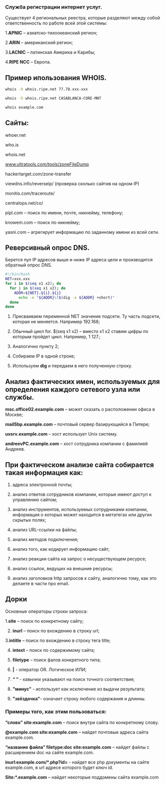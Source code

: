 ### Служба регистрации интернет услуг.

Существует 4 региональных реестра, которые разделяют между собой ответственность по работе всей этой системы:

1.**APNIC** – азиатско-тихоокеанский регион;

2.**ARIN** – американский регион;

3.**LACNIC** – латинская Америка и Карибы;

4.**RIPE NCC** – Европа.

## Пример ипользования WHOIS.

```bash
whois -h whois.ripe.net 77.78.xxx.xxx
```
```bash
whois -h whois.ripe.net CASABLANCA-CORE-MNT
```

```bash
whois example.com
```

## Сайты:

whoer.net

who.is

whois.net

www.ultratools.com/tools/zoneFileDump

hackertarget.com/zone-transfer

viewdns.info/reverseip/  (проверка сколько сайтив на одном IP)

monitis.com/traceroute/

centralops.net/co/

pipl.com – поиск по имени, почте, никнейму, телефону;

knowem.com – поиск по никнейму;

yasni.com – агрегирует информацию по заданному имени из всей сети.



## Реверсивный опрос DNS.

Берется пул IP адресов выше и ниже IP адреса цели и производится обратный опрос DNS.

```bash
#!/bin/bash
NET=xxx.xxx
for i in $(seq x1 x2); do
  for j in $(seq x1 x2); do
    ADDR=${NET}.${i}.${j}
      echo -e "${ADDR}\t$(dig -x ${ADDR} +short)"
  done
done
```

1. Присваиваем переменной NET значение подсети. Ту часть подсети, которая не меняется. Например 192.168;

2. Обычный цикл for. $(seq x1 x2) – вместо x1 x2 ставим цифры по которым пройдет цикл. Например, 1 127.;

3. Аналогично пункту 2;

4. Собираем IP в одной строке;

5. Используем **dig** и передаем в него полученную строку.


## Анализ фактических имен, используемых для определения каждого сетевого узла или службы.

**msc.office02.example.com** – может сказать о расположении офиса в Москве;

**mailSbp.example.com** – почтовый сервер базирующийся в Питере;

**uxsrv.example.com** – хост использует Unix систему.

**andreevPC.example.com** – хост сотрудника компании с фамилией Андреев.

## При фактическом анализе сайта собирается такая информация как:

1. адреса электронной почты;

2. анализ ответов сотрудников компании, которые имеют доступ к управлению сайтом;

3. анализ инструментов, используемых сотрудниками компании, информация о которых может находится в метатегах или других скрытых полях;

4. анализ URL-ссылки на файлы;

5. анализ методов подключения;

6. анализ того, как кодирует информацию сайт;

7. анализ реакции сайта на запрос о несуществующем ресурсе;

8. анализ ссылок, ведущих на внешние ресурсы;

9. анализ заголовков http запросов к сайту, аналогично тому, как это делаете в части про email.

## Дорки

Основные операторы строки запроса:

1.**site** – поиск по конкретному сайту;

2. **inurl** – поиск по вхождению в строку url;

3.**intitle** – поиск по вхождению в строку тега title;

4. **intext** – поиск по содержимому сайта;

5. **filetype** – поиск фалов конкретного типа;

6. **|** - оператор OR. Логическое ИЛИ;

7. **“ ”** - кавычки указывают на поиск точного соответствия;

8. **"минус"** - использует как исключение из выдачи результата;

9. **"звёздочка"**- означает строку любого содержания и длинны.


### Примеры того, как этим пользоваться:

**“слово” site:example.com** – поиск внутри сайта по конкретному слову.

**@example.com site:example.com** – найдет почтовые адреса сайта example.com.

**“название файла” filetype:doc site:example.com** – найдет файлы с расширением doc на сайте example.com.

**inurl:example.com/*.php?id=** - найдет все php документы на сайте example.com, в url адресе которого будет ключ id.

**Site:*.example.com** – найдет некоторые поддомены сайта example.com
